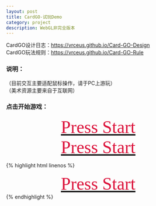 ```yaml
---
layout: post
title: CardGO-试玩Demo
category: project
description: WebGL非完全版本
---
```


CardGO设计日志：<https://vrceus.github.io/Card-GO-Design>  
CardGO玩法规则：<https://vrceus.github.io/Card-GO-Rule>  

### 说明：


（目前交互主要适配鼠标操作，请于PC上游玩）  
（美术资源主要来自于互联网）


### 点击开始游戏：


<a href="../../project/CardGo_0.6_Web/index.html" title="Start">
<font color=Crimson face="fantasy" size=10><center>Press Start</center></font> 
</a>

<a href="" title="Start">
<font color=Crimson face="fantasy" size=10><center>Press Start</center></font> 
</a>


{% highlight html linenos %}
<html>
    <head>
        <meta charset="UTF-8">
        <title>
        </title>
    </head>
    <body>
    <a href="" title="Start">
<font color=Crimson face="fantasy" size=10><center>Press Start</center></font> 
</a>
    </body>
</html>
{% endhighlight %}


[comment]: <> ([^_^]: <a href="" title="Start"><center><font color=Crimson face="fantasy" size=10>Press Start</font> </center></a>)

[comment]: <> (<table border="1" align="center"><tr><td bgcolor=DarkGray><a href="" title="Start"><font color=red face="fantasy" size=10>Press Start</font> </a></td></tr></table>)

    

